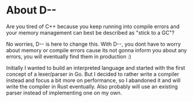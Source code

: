 # About D--

Are you tired of C++ because you keep running into compile errors and your memory management can best be described as "stick to a GC"?

No worries, D-- is here to change this. With D--, you dont have to worry about memory or compile errors cause its not gonna inform you about any errors, you will eventually find them in production :) 

Initially I wanted to build an interpreted language and started with the first concept of a lexer/parser in Go. But I decided to rather write a compiler instead and focus a bit more on performance, so I abandoned it and will write the compiler in Rust eventually. Also probably will use an existing parser instead of implementing one on my own.  